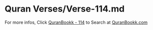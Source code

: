 # Quran Verses/Verse-114.md 

For more infos, Click [QuranBookk - 114](https://www.quranbookk.com/quran/search?q=114) to Search at [QuranBookk.com](http://quranbookk.com/)